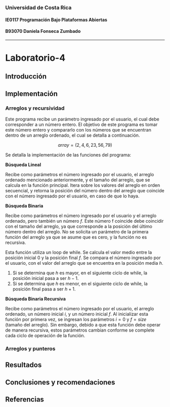 ### Universidad de Costa Rica
#### IE0117 Programación Bajo Plataformas Abiertas
#### B93070 Daniela Fonseca Zumbado
---
# Laboratorio-4

## Introducción
## Implementación
### Arreglos y recursividad
Este programa recibe un parámetro ingresado por el usuario, el cual debe corresponder a un número entero. El objetivo de este programa es tomar este número entero y compararlo con los números que se encuentran dentro de un arreglo ordenado, el cual se detalla a continuación.

$$array = (2, 4, 6, 23, 56, 79)$$

Se detalla la implementación de las funciones del programa:

**Búsqueda Lineal**

Recibe como parámetros el número ingresado por el usuario, el arreglo ordenado mencionado anteriormente, y el tamaño del arreglo, que se calcula en la función principal. Itera sobre los valores del arreglo en orden secuencial, y retorna la posición del número dentro del arreglo que coincide con el número ingresado por el usuario, en caso de que lo haya.

**Búsqueda Binaria**

Recibe como parámetros el número ingresado por el usuario y el arreglo ordenado, pero también un número $f$. Este número f coincide debe coincidir con el tamaño del arreglo, ya que corresponde a la posición del último número dentro del arreglo. No se solicita un parámetro de la primera función del arreglo ya que se asume que es cero, y la función no es recursiva.

Esta función utiliza un loop de while. Se calcula el valor medio entre la posición inicial $0$ y la posición final $f$. Se compara el número ingresado por el usuario, con el valor del arreglo que se encuentra en la posición media $h$.

1. Si se determina que $h$ es mayor, en el siguiente ciclo de while, la posición inicial pasa a ser $h-1$.
2. Si se determina que $h$ es menor, en el siguiente ciclo de while, la posición final pasa a ser $h+1$.

**Búsqueda Binaria Recursiva**

Recibe como parámetros el número ingresado por el usuario, el arreglo ordenado, un número inicial $i$, y un número inicial $f$. Al inicializar esta función por primera vez, se ingresan los parámetros $i = 0$ y $f = size$ (tamaño del arreglo). Sin embargo, debido a que esta función debe operar de manera recursiva, estos parámetros cambian conforme se complete cada ciclo de operación de la función.

### Arreglos y punteros

## Resultados
## Conclusiones y recomendaciones
## Referencias
